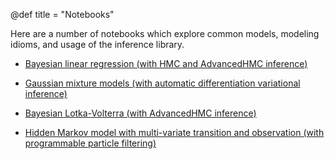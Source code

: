 @def title = "Notebooks"

Here are a number of notebooks which explore common models, modeling idioms, and usage of the inference library.

* [Bayesian linear regression (with HMC and AdvancedHMC inference)](../notebooks/bayeslinreg)

* [Gaussian mixture models (with automatic differentiation variational inference)](../notebooks/gmm.md)

* [Bayesian Lotka-Volterra (with AdvancedHMC inference)](../notebooks/blotka.md)

* [Hidden Markov model with multi-variate transition and observation (with programmable particle filtering)](../notebooks/hmm.md)
